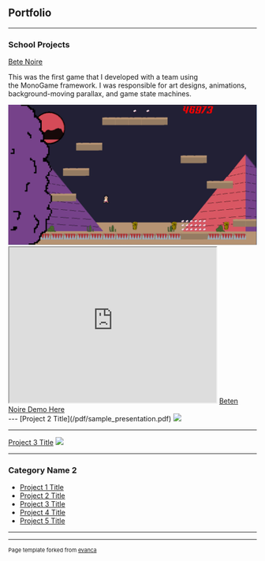 ## Portfolio

---

### School Projects

[Bete Noire](/sample_page)
<p>This was the first game that I developed with a team using<br> the MonoGame framework. I was responsible for art designs, animations,<br> background-moving parallax, and game state machines.</p>
<img src="images/gameplay2.jpg"/>
<iframe width="420" height="315"
src="https://www.youtube.com/embed/nDjEQQoDq3A">
</iframe>
<a href="demo/beteNoireDemo.zip">Beten Noire Demo Here</a>
<br>
---
[Project 2 Title](/pdf/sample_presentation.pdf)
<img src="images/dummy_thumbnail.jpg?raw=true"/>

---
[Project 3 Title](http://example.com/)
<img src="images/dummy_thumbnail.jpg?raw=true"/>

---

### Category Name 2

- [Project 1 Title](http://example.com/)
- [Project 2 Title](http://example.com/)
- [Project 3 Title](http://example.com/)
- [Project 4 Title](http://example.com/)
- [Project 5 Title](http://example.com/)

---




---
<p style="font-size:11px">Page template forked from <a href="https://github.com/evanca/quick-portfolio">evanca</a></p>
<!-- Remove above link if you don't want to attibute -->

